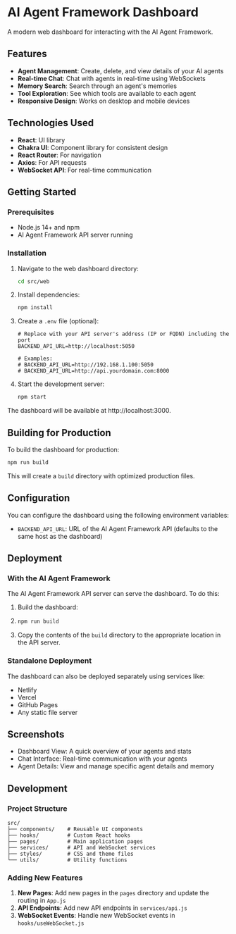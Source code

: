 # AI Agent Framework Dashboard

A modern web dashboard for interacting with the AI Agent Framework.

## Features

- **Agent Management**: Create, delete, and view details of your AI agents
- **Real-time Chat**: Chat with agents in real-time using WebSockets
- **Memory Search**: Search through an agent's memories
- **Tool Exploration**: See which tools are available to each agent
- **Responsive Design**: Works on desktop and mobile devices

## Technologies Used

- **React**: UI library
- **Chakra UI**: Component library for consistent design
- **React Router**: For navigation
- **Axios**: For API requests
- **WebSocket API**: For real-time communication

## Getting Started

### Prerequisites

- Node.js 14+ and npm
- AI Agent Framework API server running

### Installation

1. Navigate to the web dashboard directory:
   ```bash
   cd src/web
   ```

2. Install dependencies:
   ```bash
   npm install
   ```

3. Create a `.env` file (optional):

   ```
   # Replace with your API server's address (IP or FQDN) including the port
   BACKEND_API_URL=http://localhost:5050

   # Examples:
   # BACKEND_API_URL=http://192.168.1.100:5050
   # BACKEND_API_URL=http://api.yourdomain.com:8000
   ```

4. Start the development server:
   ```bash
   npm start
   ```

The dashboard will be available at http://localhost:3000.

## Building for Production

To build the dashboard for production:

```bash
npm run build
```

This will create a `build` directory with optimized production files.

## Configuration

You can configure the dashboard using the following environment variables:

- `BACKEND_API_URL`: URL of the AI Agent Framework API (defaults to the same host as the dashboard)

## Deployment

### With the AI Agent Framework

The AI Agent Framework API server can serve the dashboard. To do this:

1. Build the dashboard:
2.
   ```bash
   npm run build
   ```

2. Copy the contents of the `build` directory to the appropriate location in the API server.

### Standalone Deployment

The dashboard can also be deployed separately using services like:

- Netlify
- Vercel
- GitHub Pages
- Any static file server

## Screenshots

- Dashboard View: A quick overview of your agents and stats
- Chat Interface: Real-time communication with your agents
- Agent Details: View and manage specific agent details and memory

## Development

### Project Structure

```
src/
├── components/    # Reusable UI components
├── hooks/         # Custom React hooks
├── pages/         # Main application pages
├── services/      # API and WebSocket services
├── styles/        # CSS and theme files
└── utils/         # Utility functions
```

### Adding New Features

1. **New Pages**: Add new pages in the `pages` directory and update the routing in `App.js`
2. **API Endpoints**: Add new API endpoints in `services/api.js`
3. **WebSocket Events**: Handle new WebSocket events in `hooks/useWebSocket.js`

